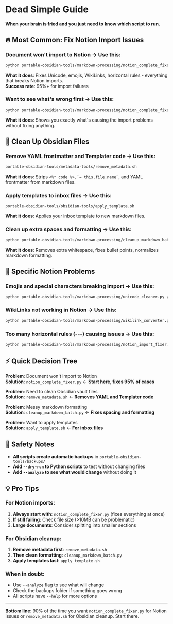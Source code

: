 # Dead Simple Guide

**When your brain is fried and you just need to know which script to run.**

## 🔥 **Most Common: Fix Notion Import Issues**

### **Document won't import to Notion** → Use this:
```bash
python portable-obsidian-tools/markdown-processing/notion_complete_fixer.py your-document.md
```
**What it does**: Fixes Unicode, emojis, WikiLinks, horizontal rules - everything that breaks Notion imports.  
**Success rate**: 95%+ for import failures

### **Want to see what's wrong first** → Use this:
```bash
python portable-obsidian-tools/markdown-processing/notion_complete_fixer.py your-document.md --analyze
```
**What it does**: Shows you exactly what's causing the import problems without fixing anything.

## 🧹 **Clean Up Obsidian Files**

### **Remove YAML frontmatter and Templater code** → Use this:
```bash
portable-obsidian-tools/metadata-tools/remove_metadata.sh
```
**What it does**: Strips `<%* code %>`, `` `= this.file.name` ``, and YAML frontmatter from markdown files.

### **Apply templates to inbox files** → Use this:
```bash
portable-obsidian-tools/obsidian-tools/apply_template.sh
```
**What it does**: Applies your inbox template to new markdown files.

### **Clean up extra spaces and formatting** → Use this:
```bash
python portable-obsidian-tools/markdown-processing/cleanup_markdown_batch.py
```
**What it does**: Removes extra whitespace, fixes bullet points, normalizes markdown formatting.

## 🎯 **Specific Notion Problems**

### **Emojis and special characters breaking import** → Use this:
```bash
python portable-obsidian-tools/markdown-processing/unicode_cleaner.py your-document.md
```

### **WikiLinks not working in Notion** → Use this:
```bash
python portable-obsidian-tools/markdown-processing/wikilink_converter.py your-document.md
```

### **Too many horizontal rules (---) causing issues** → Use this:
```bash
python portable-obsidian-tools/markdown-processing/notion_import_fixer.py your-document.md
```

## ⚡ **Quick Decision Tree**

**Problem**: Document won't import to Notion  
**Solution**: `notion_complete_fixer.py` ← **Start here, fixes 95% of cases**

**Problem**: Need to clean Obsidian vault files  
**Solution**: `remove_metadata.sh` ← **Removes YAML and Templater code**

**Problem**: Messy markdown formatting  
**Solution**: `cleanup_markdown_batch.py` ← **Fixes spacing and formatting**

**Problem**: Want to apply templates  
**Solution**: `apply_template.sh` ← **For inbox files**

## 🚨 **Safety Notes**

- **All scripts create automatic backups** in `portable-obsidian-tools/backups/`
- **Add `--dry-run` to Python scripts** to test without changing files
- **Add `--analyze` to see what would change** without doing it

## 💡 **Pro Tips**

### **For Notion imports:**
1. **Always start with**: `notion_complete_fixer.py` (fixes everything at once)
2. **If still failing**: Check file size (>10MB can be problematic)
3. **Large documents**: Consider splitting into smaller sections

### **For Obsidian cleanup:**
1. **Remove metadata first**: `remove_metadata.sh`
2. **Then clean formatting**: `cleanup_markdown_batch.py`
3. **Apply templates last**: `apply_template.sh`

### **When in doubt:**
- Use `--analyze` flag to see what will change
- Check the backups folder if something goes wrong
- All scripts have `--help` for more options

---

**Bottom line**: 90% of the time you want `notion_complete_fixer.py` for Notion issues or `remove_metadata.sh` for Obsidian cleanup. Start there. 